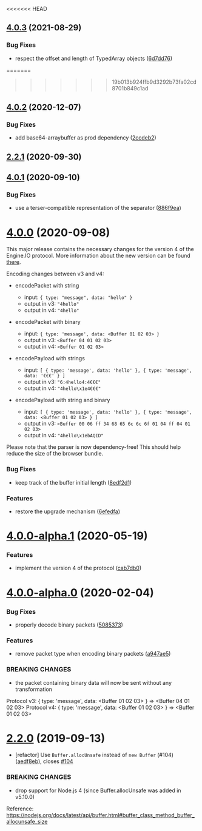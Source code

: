 <<<<<<< HEAD
## [4.0.3](https://github.com/socketio/engine.io-parser/compare/4.0.2...4.0.3) (2021-08-29)


### Bug Fixes

* respect the offset and length of TypedArray objects ([6d7dd76](https://github.com/socketio/engine.io-parser/commit/6d7dd76130690afda6c214d5c04305d2bbc4eb4d))


=======
>>>>>>> 19b013b924ffb9d3292b73fa02cd8701b849c1ad
## [4.0.2](https://github.com/socketio/engine.io-parser/compare/4.0.1...4.0.2) (2020-12-07)


### Bug Fixes

* add base64-arraybuffer as prod dependency ([2ccdeb2](https://github.com/socketio/engine.io-parser/commit/2ccdeb277955bed8742a29f2dcbbf57ca95eb12a))


## [2.2.1](https://github.com/socketio/engine.io-parser/compare/2.2.0...2.2.1) (2020-09-30)


## [4.0.1](https://github.com/socketio/engine.io-parser/compare/4.0.0...4.0.1) (2020-09-10)


### Bug Fixes

* use a terser-compatible representation of the separator ([886f9ea](https://github.com/socketio/engine.io-parser/commit/886f9ea7c4e717573152c31320f6fb6c6664061b))


# [4.0.0](https://github.com/socketio/engine.io-parser/compare/v4.0.0-alpha.1...4.0.0) (2020-09-08)

This major release contains the necessary changes for the version 4 of the Engine.IO protocol. More information about the new version can be found [there](https://github.com/socketio/engine.io-protocol#difference-between-v3-and-v4).

Encoding changes between v3 and v4:

- encodePacket with string
  - input: `{ type: "message", data: "hello" }`
  - output in v3: `"4hello"`
  - output in v4: `"4hello"`

- encodePacket with binary
  - input: `{ type: 'message', data: <Buffer 01 02 03> }`
  - output in v3: `<Buffer 04 01 02 03>`
  - output in v4: `<Buffer 01 02 03>`

- encodePayload with strings
  - input: `[ { type: 'message', data: 'hello' }, { type: 'message', data: '€€€' } ]`
  - output in v3: `"6:4hello4:4€€€"`
  - output in v4: `"4hello\x1e4€€€"`

- encodePayload with string and binary
  - input: `[ { type: 'message', data: 'hello' }, { type: 'message', data: <Buffer 01 02 03> } ]`
  - output in v3: `<Buffer 00 06 ff 34 68 65 6c 6c 6f 01 04 ff 04 01 02 03>`
  - output in v4: `"4hello\x1ebAQID"`

Please note that the parser is now dependency-free! This should help reduce the size of the browser bundle.

### Bug Fixes

* keep track of the buffer initial length ([8edf2d1](https://github.com/socketio/engine.io-parser/commit/8edf2d1478026da442f519c2d2521af43ba01832))


### Features

* restore the upgrade mechanism ([6efedfa](https://github.com/socketio/engine.io-parser/commit/6efedfa0f3048506a4ba99e70674ddf4c0732e0c))



# [4.0.0-alpha.1](https://github.com/socketio/engine.io-parser/compare/v4.0.0-alpha.0...v4.0.0-alpha.1) (2020-05-19)


### Features

* implement the version 4 of the protocol ([cab7db0](https://github.com/socketio/engine.io-parser/commit/cab7db0404e0a69f86a05ececd62c8c31f4d97d5))



# [4.0.0-alpha.0](https://github.com/socketio/engine.io-parser/compare/2.2.0...v4.0.0-alpha.0) (2020-02-04)


### Bug Fixes

* properly decode binary packets ([5085373](https://github.com/socketio/engine.io-parser/commit/50853738e0c6c16f9cee0d7887651155f4b78240))


### Features

* remove packet type when encoding binary packets ([a947ae5](https://github.com/socketio/engine.io-parser/commit/a947ae59a2844e4041db58ff36b270d1528b3bee))


### BREAKING CHANGES

* the packet containing binary data will now be sent without any transformation

Protocol v3: { type: 'message', data: <Buffer 01 02 03> } => <Buffer 04 01 02 03>
Protocol v4: { type: 'message', data: <Buffer 01 02 03> } => <Buffer 01 02 03>



# [2.2.0](https://github.com/socketio/engine.io-parser/compare/2.1.3...2.2.0) (2019-09-13)


* [refactor] Use `Buffer.allocUnsafe` instead of `new Buffer` (#104) ([aedf8eb](https://github.com/socketio/engine.io-parser/commit/aedf8eb29e8bf6aeb5c6cc68965d986c4c958ae2)), closes [#104](https://github.com/socketio/engine.io-parser/issues/104)


### BREAKING CHANGES

* drop support for Node.js 4 (since Buffer.allocUnsafe was added in v5.10.0)

Reference: https://nodejs.org/docs/latest/api/buffer.html#buffer_class_method_buffer_allocunsafe_size
